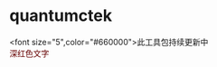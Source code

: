 # quantumctek
<font size="5",color="#660000">此工具包持续更新中 </font><br /> 
<font color="#660000">深红色文字</font><br /> 
